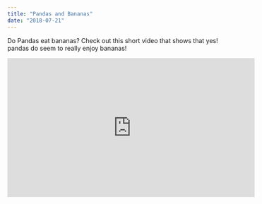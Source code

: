 ```yaml
---
title: "Pandas and Bananas"
date: "2018-07-21"
---
```


Do Pandas eat bananas? Check out this short video that shows that yes! pandas do seem to really enjoy bananas!

<iframe width="560" height="315" src="https://www.youtube.com/embed/4n0xNbfJLR8" frameborder="0" allowFullscreen></iframe>
